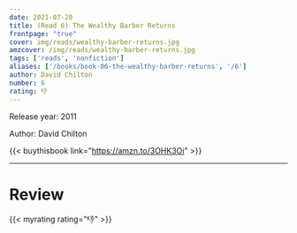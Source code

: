 ```yaml
---
date: 2021-07-20
title: (Read 6) The Wealthy Barber Returns
frontpage: "true"
cover: img/reads/wealthy-barber-returns.jpg
amzcover: /img/reads/wealthy-barber-returns.jpg
tags: ['reads', 'nonfiction']
aliases: ['/books/book-06-the-wealthy-barber-returns', '/6']
author: David Chilton
number: 6
rating: 👎
---
```


Release year: 2011

Author: David Chilton

{{< buythisbook link="https://amzn.to/3OHK3Oi" >}}

---

# Review

{{< myrating rating="👎" >}}

